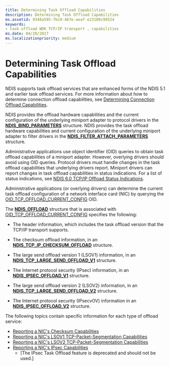 ```yaml
---
title: Determining Task Offload Capabilities
description: Determining Task Offload Capabilities
ms.assetid: 9348a595-7bc0-467e-aeaf-e23100c99524
keywords:
- task offload WDK TCP/IP transport , capabilities
ms.date: 04/20/2017
ms.localizationpriority: medium
---
```


# Determining Task Offload Capabilities





NDIS supports task offload services that are enhanced forms of the NDIS 5.1 and earlier task offload services. For more information about how to determine connection offload capabilities, see [Determining Connection Offload Capabilities](determining-connection-offload-capabilities.md).

NDIS provides the offload hardware capabilities and the current configuration of the underlying miniport adapter to protocol drivers in the [**NDIS\_BIND\_PARAMETERS**](/windows-hardware/drivers/ddi/ndis/ns-ndis-_ndis_bind_parameters) structure. NDIS provides the task offload hardware capabilities and current configuration of the underlying miniport adapter to filter drivers in the [**NDIS\_FILTER\_ATTACH\_PARAMETERS**](/windows-hardware/drivers/ddi/ndis/ns-ndis-_ndis_filter_attach_parameters) structure.

Administrative applications use object identifier (OID) queries to obtain task offload capabilities of a miniport adapter. However, overlying drivers should avoid using OID queries. Protocol drivers must handle changes in the task offload capabilities that underlying drivers report. Miniport drivers can report changes in task offload capabilities in status indications. For a list of status indications, see [NDIS 6.0 TCP/IP Offload Status Indications](ndis-status-task-offload-current-config.md).

Administrative applications (or overlying drivers) can determine the current task offload configuration of a network interface card (NIC) by querying the [OID\_TCP\_OFFLOAD\_CURRENT\_CONFIG](./oid-tcp-offload-current-config.md) OID.

The [**NDIS\_OFFLOAD**](/windows-hardware/drivers/ddi/ntddndis/ns-ntddndis-_ndis_offload) structure that is associated with [OID\_TCP\_OFFLOAD\_CURRENT\_CONFIG](./oid-tcp-offload-current-config.md) specifies the following:

-   The header information, which includes the task offload version that the TCP/IP transport supports.

-   The checksum offload information, in an [**NDIS\_TCP\_IP\_CHECKSUM\_OFFLOAD**](/windows-hardware/drivers/ddi/ntddndis/ns-ntddndis-_ndis_tcp_ip_checksum_offload) structure.

-   The large send offload version 1 (LSOV1) information, in an [**NDIS\_TCP\_LARGE\_SEND\_OFFLOAD\_V1**](/windows-hardware/drivers/ddi/ntddndis/ns-ntddndis-_ndis_tcp_large_send_offload_v1) structure.

-   The Internet protocol security (IPsec) information, in an [**NDIS\_IPSEC\_OFFLOAD\_V1**](/windows-hardware/drivers/ddi/ntddndis/ns-ntddndis-_ndis_ipsec_offload_v1) structure.

-   The large send offload version 2 (LSOV2) information, in an [**NDIS\_TCP\_LARGE\_SEND\_OFFLOAD\_V2**](/windows-hardware/drivers/ddi/ntddndis/ns-ntddndis-_ndis_tcp_large_send_offload_v2) structure.

-   The Internet protocol security (IPsecvOV) information in an [**NDIS\_IPSEC\_OFFLOAD\_V2**](/windows-hardware/drivers/ddi/ntddndis/ns-ntddndis-_ndis_ipsec_offload_v2) structure.

The following topics contain specific information for each type of offload service:

-   [Reporting a NIC's Checksum Capabilities](reporting-a-nic-s-checksum-capabilities.md)
-   [Reporting a NIC's LSOV1 TCP-Packet-Segmentation Capabilities](reporting-a-nic-s-lsov1-tcp-packet-segmentation-capabilities.md)
-   [Reporting a NIC's LSOV2 TCP-Packet-Segmentation Capabilities](reporting-a-nic-s-lsov2-tcp-packet-segmentation-capabilities.md)
-   [Reporting a NIC's IPsec Capabilities](reporting-a-nic-s-ipsec-capabilities.md)
    - \[The IPsec Task Offload feature is deprecated and should not be used.\]

 

